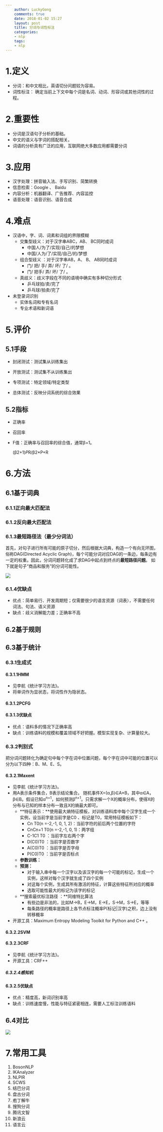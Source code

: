 ```yaml
---
    author: LuckyGong
    comments: true
    date: 2018-01-02 15:27
    layout: post
    title: 分词与词性标注
    categories:
    - nlp
    tags:
    - nlp
---
```


# 1.定义

- 分词：和中文相比，英语切分问题较为容易。
- 词性标注： 确定当前上下文中每个词是名词、动词、形容词或其他词性的过程。 

# 2.重要性

- 分词是汉语句子分析的基础。
- 中文的语义与字词的搭配相关。
- 词语的分析具有广泛的应用，互联网绝大多数应用都需要分词 

# 3.应用

- 汉字处理：拼音输入法、手写识别、简繁转换 
- 信息检索：Google 、 Baidu 
- 内容分析：机器翻译、广告推荐、内容监控 
- 语音处理：语音识别、语音合成 

# 4.难点

- 汉语中，字、词、词素和词组的界限模糊 
  - 交集型歧义：对于汉字串ABC，AB、 BC同时成词 
    - 中国人/为了/实现/自己/的梦想
    - 中国/人为/了/实现/自己/的/梦想 
  - 组合型歧义 ：对于汉字串AB，A、 B、 AB同时成词 
    - 门/ 把/ 手/ 弄/ 坏/ 了/ 。
    - 门/ 把手/ 弄/ 坏/ 了/ 。 
  - 真歧义：歧义字段在不同的语境中确实有多种切分形式 
    - 乒乓球拍/卖/完了
    - 乒乓球/拍卖/完了 
- 未登录词识别
  - 实体名词和专有名词 
  - 专业术语和新词语 

# 5.评价

## 5.1手段 

- 封闭测试：测试集从训练集出
- 开放测试：测试集不从训练集出


- 专项测试：特定领域/特定类型
- 总体测试：反映分词系统的综合效果 

## 5.2指标

- 正确率

- 召回率

- F值：正确率与召回率的综合值，通常β=1。 

  (β2+1)*P*R/β2*P+R



# 6.方法

## 6.1基于词典

### 6.1.1正向最大匹配法

### 6.1.2反向最大匹配法

### 6.1.3最短路径法（最少分词法）

首先，对句子进行所有可能的原子切分，然后根据大词典，构造一个有向无环图，俗称DAG(Directed Acyclic Graph)，每个可能分词对应DAG的一条边，每条边有一定的权重。因此，分词问题转化成了求DAG中起点到终点的**最短路径问题**。 如下就是句子“商品和服务”的分词可能性。

![](http://ww4.sinaimg.cn/large/6cbb8645gw1eeohgsabmfj20wb0f80um.jpg)

### 6.1.4优缺点

- 优点：简单易行、开发周期短；仅需要很少的语言资源（词表），不需要任何词法、句法、语义资源 
- 缺点：歧义消解能力差；正确率不高

## 6.2基于规则

## 6.3基于统计

### 6.3.1生成式

#### 6.3.1.1HMM

- 见李航《统计学习方法》。
- 将单词作为显状态，将词性作为隐状态。

#### 6.3.1.2PCFG

#### 6.3.1.3优缺点

- 优点：语料多的情况下正确率高
- 缺点：训练语料的规模和覆盖领域不好把握。模型实现复杂、计算量较大。

### 6.3.2判别式

把分词问题转化为确定句中每个字在词中位置问题，每个字在词中可能的位置可以分为以下四种：B、M、E、S。

#### 6.3.2.1Maxent

- 见李航《统计学习方法》。
- 用A表示条件集合，B表示结论集合。 随机事件X=(α,β)∈A×B，其中α∈A，β∈B。假设已知α<sup>n+1</sup>，如何预测β<sup>n+1</sup>。只需求解一个X的概率分布，使得X的分布与已知的样本分布一致且X的熵最大即可。
  - **特征表示：**使用最大熵特征模板，对训练语料库中每个汉字生成一个实例，设当前字是当前字是C0 、标记是T0，常用特征模板如下：
    - Cn T0(n =-2,-1, 0, 1, 2)：当前字符的前后两个位置的字符
    - CnCn+1 T0(n =-2,-1, 0, 1)：两字组 
    - C-1C1 T0 ：当前字左右两个字 
    - D(C0)T0 ：当前字是否数字 
    - A(C0)T0 ：当前字是否字母 
    - P(C0)T0 ：当前字是否标点 
  - **参数训练：**
  - **预测：**
    - 对于输入串中每一个汉字以及该汉字的每一个可能的标记，生成一个实例，这样对每个汉字就生成了四个实例
    - 对这每个实例，生成其所有激活的特征，计算这些特征所对应的概率
    - 选取可能性最大的标记为该字的标记 
  - **搜索最优标注路径 ：**同维特比算法
    - 有些边是非法的，比如M→B，E→M，E→E，S→M，S→E，等等 
    - 每条路径的概率是路径上各节点标注概率P(标记|汉字)之积，边上没有转移概率 
- 开源工具：Maximum Entropy Modeling Toolkit for Python and C++ 。

#### 6.3.2.2SVM

#### 6.3.2.3CRF

- 见李航《统计学习方法》。
- 开源工具：CRF++

##### 6.3.2.4感知机

#### 6.3.2.5优缺点

- 优点：精度高，新词识别率高
- 缺点：训练速度慢，性能与特征紧密相连，需要人工标注训练语料

## 6.4对比

![](http://ot0qvixbu.bkt.clouddn.com/%E5%BE%AE%E4%BF%A1%E6%88%AA%E5%9B%BE_20180228100507.png)

# 7.常用工具

1. BosonNLP
2. IKAnalyzer
3. NLPIR
4. SCWS
5. 结巴分词
6. 盘古分词
7. 庖丁解牛
8. 搜狗分词
9. 腾讯文智
10. 新浪云
11. 语言云